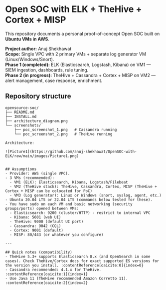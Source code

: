 # Open SOC with  ELK + TheHive + Cortex + MISP 

This repository documents a personal proof-of-concept Open SOC built on **Ubuntu VMs in AWS**.

**Project author:** Anuj Shekhawat  
**Scope:** Single VPC with 2 primary VMs + separate log generator VM (Linux/Windows/Snort).  
**Phase 1 (completed):** ELK (Elasticsearch, Logstash, Kibana) on VM1 — SIEM ingestion, dashboards, rule tuning.  
**Phase 2 (in progress):** TheHive + Cassandra + Cortex + MISP on VM2 — alert management, case response, enrichment.

## Repository structure
```text
opensource-soc/
├── README.md
├── INSTALL.md
├── architecture_diagram.png
└── screenshots/
    ├── poc_screenshot_1.png   # Cassandra running 
    └── poc_screenshot_2.png   # TheHive running 

Architecture:

![Picture1](https://github.com/anuj-shekhawat/OpenSOC-with-ELK/raw/main/images/Picture1.png)


## Assumptions
- Provider: AWS (single VPC).
- 3 VMs (recommended):
  - VM1 (ELK): Elasticsearch, Kibana, Logstash/Filebeat
  - VM2 (TheHive stack): TheHive, Cassandra, Cortex, MISP (TheHive + Cortex + MISP can be colocated for PoC)
  - VM3 (Log generator): Linux or Windows (snort, syslog, agent, etc.)
- Ubuntu 20.04 LTS or 22.04 LTS (commands below tested for these).
- You have sudo on each VM and basic networking (security groups/ports) opened between VMs:
  - Elasticsearch: 9200 (cluster/HTTP) - restrict to internal VPC
  - Kibana: 5601 (web UI)
  - TheHive: 9000 (default UI port)
  - Cassandra: 9042 (CQL)
  - Cortex: 9001 (default)
  - MISP: 80/443 (or whatever you configure)

---

## Quick notes (compatibility)
- TheHive 5.3+ supports Elasticsearch 8.x (and OpenSearch in some cases). Check TheHive/Cortex docs for exact supported ES versions for the version you install. :contentReference[oaicite:0]{index=0}
- Cassandra recommended: 4.1.x for TheHive. :contentReference[oaicite:1]{index=1}
- Use Java 11 (TheHive recommended Amazon Corretto 11). :contentReference[oaicite:2]{index=2}

